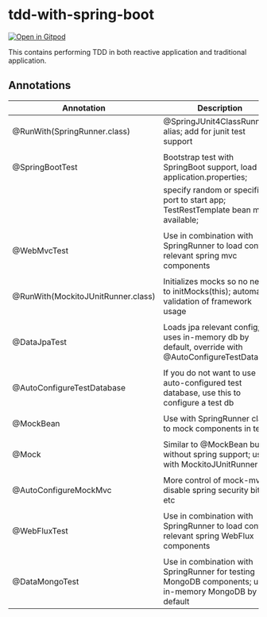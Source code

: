 # tdd-with-spring-boot
[![Open in Gitpod](https://gitpod.io/button/open-in-gitpod.svg)](https://github.com/rajadilipkolli/tdd-with-spring-boot)

This contains performing TDD in both reactive application and traditional application.

## Annotations

| Annotation                        | Description
|-------------------------------    |--------------
|@RunWith(SpringRunner.class)       | @SpringJUnit4ClassRunner alias; add for junit test support
|   	                            |
|@SpringBootTest  	                | Bootstrap test with SpringBoot support, load application.properties;
|  	                                | specify random or specific port to start app; TestRestTemplate bean made available;
|                                   |
|@WebMvcTest   	                    | Use in combination with SpringRunner to load context relevant spring mvc components
|                                   |
|@RunWith(MockitoJUnitRunner.class) | Initializes mocks so no need to initMocks(this); automatic validation of framework usage
|                                   |
|@DataJpaTest   	                | Loads jpa relevant config; uses in-memory db by default, override with @AutoConfigureTestDatabase
|   	                            |
|@AutoConfigureTestDatabase   	    | If you do not want to use auto-configured test database, use this to configure a test db
|  	                                |
|@MockBean                          | Use with SpringRunner class to mock components in test
|                                   |
|@Mock    	                        | Similar to @MockBean but without spring support; use with MockitoJUnitRunner
|  	                                |
|@AutoConfigureMockMvc              | More control of mock-mvc, disable spring security bits etc
|                                   |
|@WebFluxTest                       | Use in combination with SpringRunner to load context relevant spring WebFlux components
|                                   |
|@DataMongoTest                     | Use in combination with SpringRunner for testing MongoDB components; uses in-memory MongoDB by default

